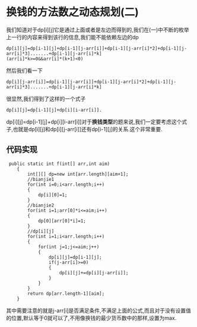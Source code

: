 # 换钱的方法数之动态规划(二)
我们知道对于dp[i][j]它是通过上面或者是左边而得到的,我们在(一)中不断的枚举上一行的内容来得到该行的信息,我们能不能依赖左边的dp
```
dp[i][j]=dp[i-1][j]+dp[i-1][j-arr[i]]+dp[i-1][j-arr[i]*2]+dp[i-1][j-arr[i]*3].......+dp[i-1][j-arr[i]*k]
(arr[i]*k>=0&&arr[i]*(k+1)<0)
```
然后我们看一下
```
dp[i][j-arr[i]]=dp[i-1][j-arr[i]]+dp[i-1][j-arr[i]*2]+dp[i-1][j-arr[i]*3].......+dp[i-1][j-arr[i]*k]
```
很显然,我们得到了这样的一个式子
```
dp[i][j]=dp[i-1][j]+dp[i][i-arr[i]].
```
dp[i][j]=dp[i-1][j]+dp[i][i-arr[i]]对于**换钱类型**的题来说,我们一定要考虑这个式子,也就是dp[i][j]和dp[i][j-arr[i]]还有dp[i-1][j]的关系.这个非常重要.
## 代码实现
```
 public static int f(int[] arr,int aim)
    {
        int[][] dp=new int[arr.length][aim+1];
        //bianjie1
        for(int i=0;i<arr.length;i++)
        {
            dp[i][0]=1;
        }
        //bianjie2
        for(int i=1;arr[0]*i<=aim;i++)
        {
            dp[0][arr[0]*i]=1;
        }
        //dp[i][j]
        for(int i=1;i<arr.length;i++)
        {
            for(int j=1;j<=aim;j++)
            {
                dp[i][j]=dp[i-1][j];
                if(j-arr[i]>=0)
                {
                    dp[i][j]+=dp[i][j-arr[i]];
                }
            }
        }
        return dp[arr.length-1][aim];
    }
```
其中需要注意的就是j-arr[i]是否满足条件,不满足上面的公式,而且对于没有设置值的位置,默认等于0就可以了,不用像换钱的最少货币数中的那样,设置为max.

